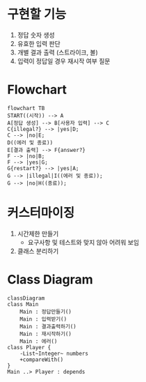 # 구현할 기능
1. 정답 숫자 생성
2. 유효한 입력 판단
3. 개별 결과 출력 (스트라이크, 볼)
4. 입력이 정답일 경우 재시작 여부 질문

# Flowchart
```mermaid
flowchart TB
START((시작)) --> A
A[정답 생성] --> B[사용자 입력] --> C
C{illegal?} --> |yes|D;
C --> |no|E;
D((에러 및 종료))
E[결과 출력] --> F{answer?}
F --> |no|B;
F --> |yes|G;
G{restart?} --> |yes|A;
G --> |illegal|I((에러 및 종료));
G --> |no|H((종료));
```

# 커스터마이징
1. 시간제한 만들기
    - 요구사항 및 테스트와 맞지 않아 어려워 보임
2. 클래스 분리하기

# Class Diagram
```mermaid
classDiagram
class Main
	Main : 정답만들기()
	Main : 입력받기()
	Main : 결과출력하기()
	Main : 재시작하기()
	Main : 에러()
class Player {
	-List~Integer~ numbers
	+compareWith()
}
Main ..> Player : depends
```
